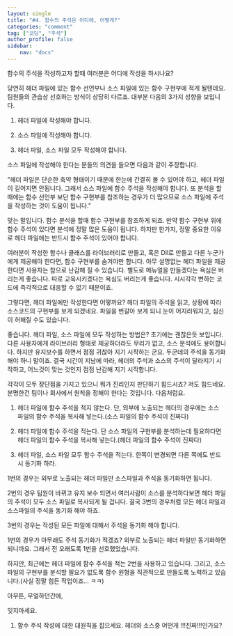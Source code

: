 ```yaml
---
layout: single
title: "#4. 함수의 주석은 어디에, 어떻게?"
categories: "comment"
tag: ["코딩", "주석"]
author_profile: false
sidebar: 
    nav: "docs"
---
```


함수의 주석을 작성하고자 할때 여러분은 어디에 작성을 하시나요?

당연히 헤더 파일에 있는 함수 선언부나 소스 파일에 있는 함수 구현부에 적게 될텐데요. 팀원들의 관습상 선호하는 방식이 상당히 다르죠. 대부분 다음의 3가지 성향을 보입니다.

1. 헤더 파일에 작성해야 합니다.

2. 소스 파일에 작성해야 합니다.

3. 헤더 파일, 소스 파일 모두 작성해야 합니다.

소스 파일에 작성해야 한다는 분들의 의견을 들으면 다음과 같이 주장합니다.

"헤더 파일은 단순한 축약 형태이기 때문에 한눈에 간결히 볼 수 있어야 하고, 헤더 파일이 길어지면 안됩니다. 그래서 소스 파일에 함수 주석을 작성해야 합니다. 또 분석을 할 때에는 함수 선언부 보단 함수 구현부를 참조하는 경우가 더 많으므로 소스 파일에 주석을 작성하는 것이 도움이 됩니다."

맞는 말입니다. 함수 분석을 할때 함수 구현부를 참조하게 되죠. 만약 함수 구현부 위에 함수 주석이 있다면 분석에 정말 많은 도움이 됩니다. 하지만 한가지, 정말 중요한 이유로 헤더 파일에는 반드시 함수 주석이 있어야 합니다.

여러분이 작성한 함수나 클래스를 라이브러리로 만들고, 혹은 Dll로 만들고 다른 누군가에게 제공해야 한다면, 함수 구현부를 숨겨야만 합니다. 아무 설명없는 헤더 파일을 제공한다면 사용자는 참으로 난감해 질 수 있습니다. 별도로 메뉴얼을 만들겠다는 욕심은 버리는게 좋습니다. 따로 교육시키겠다는 욕심도 버리는게 좋습니다. 시시각각 변하는 코드에 즉각적으로 대응할 수 없기 때문이죠.

그렇다면, 헤더 파일에만 작성한다면 어떻까요? 헤더 파일의 주석을 읽고, 상황에 따라 소스코드의 구현부를 보게 되겠네요. 파일을 번갈아 보게 되니 눈이 어지러워지고, 심신이 허해질 수도 있습니다.

좋습니다. 헤더 파일, 소스 파일에 모두 작성하는 방법은? 초기에는 괜찮은듯 보입니다. 다른 사용자에게 라이브러리 형태로 제공하더라도 무리가 없고, 소스 분석에도 용이합니다. 하지만 유지보수를 하면서 점점 귀찮아 지기 시작하는 군요. 두군데의 주석을 동기화 해야 하니 말이죠. 결국 시간이 지남에 따라, 헤더의 주석과 소스의 주석이 달라지기 시작하고, 어느것이 맞는 것인지 점점 난감해 지기 시작합니다.

각각이 모두 장단점을 가지고 있으니 뭐가 진리인지 판단하기 힘드시죠? 저도 힘드네요. 분명한건 팀이나 회사에서 원칙을 정해야 한다는 것입니다. 다음처럼요.

1. 헤더 파일에 함수 주석을 적지 않는다. 단, 외부에 노출되는 헤더의 경우에는 소스 파일의 함수 주석을 복사해 넣는다.(소스 파일의 함수 주석이 진짜다)

2. 헤더 파일에 함수 주석을 적는다. 단 소스 파일의 구현부를 분석하는데 필요하다면 헤더 파일의 함수 주석을 복사해 넣는다.(헤더 파일의 함수 주석이 진짜다)

3. 헤더 파일, 소스 파일 모두 함수 주석을 적는다. 한쪽이 변경되면 다른 쪽에도 반드시 동기화 하라.

1번의 경우는 외부로 노출되는 헤더 파일만 소스파일과 주석을 동기화하면 됩니다.

2번의 경우 팀원이 바뀌고 유지 보수 되면서 여러사람이 소스를 분석하다보면 헤더 파일의 주석이 모두 소스 파일로 복사되게 될 겁니다. 결국 3번의 경우처럼 모든 헤더 파일과 소스파일의 주석을 동기화 해야 하죠.

3번의 경우는 작성된 모든 파일에 대해서 주석을 동기화 해야 합니다.

1번의 경우가 아무래도 주석 동기화가 적겠죠? 외부로 노출되는 헤더 파일만 동기화하면 되니까요. 그래서 전 오래도록 1번을 선호했었습니다.

하지만, 최근에는 헤더 파일에 함수 주석을 적는 2번을 사용하고 있습니다. 그리고, 소스 파일의 구현부를 분석할 필요가 없도록 함수 원형을 직관적으로 만들도록 노력하고 있습니다.(사실 정말 힘든 작업이죠... ㅋㅋ)

아무튼, 무얼하던간에,

잊지마세요.

1. 함수 주석 작성에 대한 대원칙을 잡으세요. 헤더와 소스중 어떤게 !!!진짜!!!인가요?